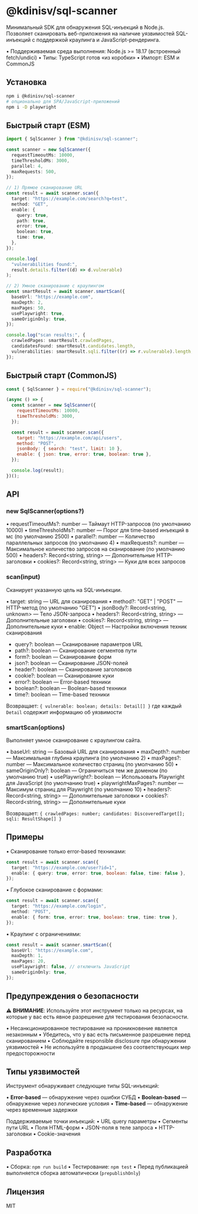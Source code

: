 # @kdinisv/sql-scanner

Минимальный SDK для обнаружения SQL-инъекций в Node.js.
Позволяет сканировать веб-приложения на наличие уязвимостей SQL-инъекций с поддержкой краулинга и JavaScript-рендеринга.

• Поддерживаемая среда выполнения: Node.js >= 18.17 (встроенный fetch/undici)
• Типы: TypeScript готов «из коробки»
• Импорт: ESM и CommonJS

## Установка

```sh
npm i @kdinisv/sql-scanner
# опционально для SPA/JavaScript-приложений
npm i -D playwright
```

## Быстрый старт (ESM)

```ts
import { SqlScanner } from "@kdinisv/sql-scanner";

const scanner = new SqlScanner({
  requestTimeoutMs: 10000,
  timeThresholdMs: 3000,
  parallel: 4,
  maxRequests: 500,
});

// 1) Прямое сканирование URL
const result = await scanner.scan({
  target: "https://example.com/search?q=test",
  method: "GET",
  enable: {
    query: true,
    path: true,
    error: true,
    boolean: true,
    time: true,
  },
});

console.log(
  "vulnerabilities found:",
  result.details.filter((d) => d.vulnerable)
);

// 2) Умное сканирование с краулингом
const smartResult = await scanner.smartScan({
  baseUrl: "https://example.com",
  maxDepth: 2,
  maxPages: 50,
  usePlaywright: true,
  sameOriginOnly: true,
});

console.log("scan results:", {
  crawledPages: smartResult.crawledPages,
  candidatesFound: smartResult.candidates.length,
  vulnerabilities: smartResult.sqli.filter((r) => r.vulnerable).length,
});
```

## Быстрый старт (CommonJS)

```js
const { SqlScanner } = require("@kdinisv/sql-scanner");

(async () => {
  const scanner = new SqlScanner({
    requestTimeoutMs: 10000,
    timeThresholdMs: 3000,
  });

  const result = await scanner.scan({
    target: "https://example.com/api/users",
    method: "POST",
    jsonBody: { search: "test", limit: 10 },
    enable: { json: true, error: true, boolean: true },
  });

  console.log(result);
})();
```

## API

### new SqlScanner(options?)

• requestTimeoutMs?: number — Таймаут HTTP-запросов (по умолчанию 10000)
• timeThresholdMs?: number — Порог для time-based инъекций в мс (по умолчанию 2500)
• parallel?: number — Количество параллельных запросов (по умолчанию 4)
• maxRequests?: number — Максимальное количество запросов на сканирование (по умолчанию 500)
• headers?: Record<string, string> — Дополнительные HTTP-заголовки
• cookies?: Record<string, string> — Куки для всех запросов

### scan(input)

Сканирует указанную цель на SQL-инъекции.

• target: string — URL для сканирования
• method?: "GET" | "POST" — HTTP-метод (по умолчанию "GET")
• jsonBody?: Record<string, unknown> — Тело JSON-запроса
• headers?: Record<string, string> — Дополнительные заголовки
• cookies?: Record<string, string> — Дополнительные куки
• enable: Object — Настройки включения техник сканирования

- query?: boolean — Сканирование параметров URL
- path?: boolean — Сканирование сегментов пути
- form?: boolean — Сканирование форм
- json?: boolean — Сканирование JSON-полей
- header?: boolean — Сканирование заголовков
- cookie?: boolean — Сканирование куки
- error?: boolean — Error-based техники
- boolean?: boolean — Boolean-based техники
- time?: boolean — Time-based техники

Возвращает: `{ vulnerable: boolean; details: Detail[] }` где каждый `Detail` содержит информацию об уязвимости

### smartScan(options)

Выполняет умное сканирование с краулингом сайта.

• baseUrl: string — Базовый URL для сканирования
• maxDepth?: number — Максимальная глубина краулинга (по умолчанию 2)
• maxPages?: number — Максимальное количество страниц (по умолчанию 50)
• sameOriginOnly?: boolean — Ограничиться тем же доменом (по умолчанию true)
• usePlaywright?: boolean — Использовать Playwright для JavaScript (по умолчанию true)
• playwrightMaxPages?: number — Максимум страниц для Playwright (по умолчанию 10)
• headers?: Record<string, string> — Дополнительные заголовки
• cookies?: Record<string, string> — Дополнительные куки

Возвращает: `{ crawledPages: number; candidates: DiscoveredTarget[]; sqli: ResultShape[] }`

## Примеры

• Сканирование только error-based техниками:

```ts
const result = await scanner.scan({
  target: "https://example.com/user?id=1",
  enable: { query: true, error: true, boolean: false, time: false },
});
```

• Глубокое сканирование с формами:

```ts
const result = await scanner.scan({
  target: "https://example.com/login",
  method: "POST",
  enable: { form: true, error: true, boolean: true, time: true },
});
```

• Краулинг с ограничениями:

```ts
const result = await scanner.smartScan({
  baseUrl: "https://example.com",
  maxDepth: 1,
  maxPages: 20,
  usePlaywright: false, // отключить JavaScript
  sameOriginOnly: true,
});
```

## Предупреждения о безопасности

⚠️ **ВНИМАНИЕ**: Используйте этот инструмент только на ресурсах, на которые у вас есть явное разрешение для тестирования безопасности.

• Несанкционированное тестирование на проникновение является незаконным
• Убедитесь, что у вас есть письменное разрешение перед сканированием
• Соблюдайте responsible disclosure при обнаружении уязвимостей
• Не используйте в продакшене без соответствующих мер предосторожности

## Типы уязвимостей

Инструмент обнаруживает следующие типы SQL-инъекций:

• **Error-based** — обнаружение через ошибки СУБД
• **Boolean-based** — обнаружение через логические условия
• **Time-based** — обнаружение через временные задержки

Поддерживаемые точки инъекций:
• URL query параметры
• Сегменты пути URL
• Поля HTML-форм
• JSON-поля в теле запроса
• HTTP-заголовки
• Cookie-значения

## Разработка

• Сборка: `npm run build`
• Тестирование: `npm test`
• Перед публикацией выполняется сборка автоматически (`prepublishOnly`)

## Лицензия

MIT
